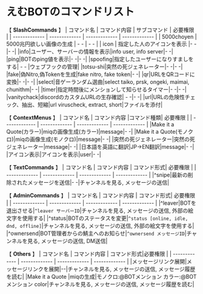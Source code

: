 # えむBOTのコマンドリスト
【 **SlashCommands** 】
| コマンド名  | コマンド内容 | サブコマンド | 必要権限 |
| ------------- | ------------- | ------------- | ------------- |
|  5000choyen  | 5000兆円欲しい画像の生成  | - - | - - |
| icon  | 指定した人のアイコンを表示  |- -|- -|
|info|ユーザー、サーバーの情報を表示|info user, info server|- -|
|ping|BOTのping値を表示|- -|- -|
|spoofing|指定したユーザーになりすましをする| - - |ウェブフックの管理|
|totsu-shi|突然の死ジェネレーター|- -|- -|
|fake|偽Nitro,偽Tokenを生成|fake nitro, fake token|- -|
|qr|URLをQRコードに変換|- -|- -|
|select|音ゲーランダム選曲|select taiko, prsk, ongeki, maimai, chunithm|- -|
|timer|指定時間後にメンションして知らせるタイマー|- -|- -|
|vanitychack|discordのカスタムURLの生存確認| - -|- -|
|url|URLの危険性チェック、抽出、短縮|url viruscheck, extract, short|ファイルを添付|

【 **ContextMenus** 】
| コマンド名  | コマンド内容 |コマンド種類|  必要権限 |
| ------------- | ------------- | ------------- | ------------- |
|Make it a Quote(カラー)|miqの画像生成(カラー)|message|- -|
|Make it a Quote(モノクロ)|miqの画像生成(モノクロ)|message|- -|
|突然の死ジェネレーター|突然の死ジェネレーター|message|- -|
|日本語を英語に翻訳|JP→EN翻訳|message|- -|
|アイコン表示|アイコンを表示|user|- -|

【 **TextCommands** 】
| コマンド名  | コマンド内容 | コマンド形式| 必要権限 |
| ------------- | ------------- | ------------- | ------------- |
|^snipe|最新の削除されたメッセージを送信|- -|チャンネルを見る, メッセージの送信|

【 **AdminCommands** 】
| コマンド名  | コマンド内容 | コマンド形式| 必要権限 |
| ------------- | ------------- | ------------- | ------------- |
|^leaver|BOTを退出させる|`^leaver サーバーID`|チャンネルを見る, メッセージの送信, 外部の絵文字を使用する|
|^status|BOTのステータスを変更|`^status [online, idle, dnd, offline]`|チャンネルを見る, メッセージの送信, 外部の絵文字を使用する|
|^ownersend|BOT管理者からの鯖主へのお知らせ|`^ownersend メッセージID`|チャンネルを見る, メッセージの送信, DM送信|

【 **Others** 】
| コマンド名  | コマンド内容 | コマンド形式|必要権限 |
| ------------- | ------------- |  ------------- |  ------------- |
|メッセージリンク展開|メッセージリンクを展開|--|チャンネルを見る, メッセージの送信, メッセージ履歴を読む|
|Make it a Quote |miqの生成|モノクロ:@BOTメンション カラー:@BOTメンション color|チャンネルを見る, メッセージの送信, メッセージ履歴を読む|
